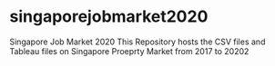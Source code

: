 # singaporejobmarket2020
Singapore Job Market 2020
This Repository hosts the CSV files and Tableau files on Singapore Proeprty Market from 2017 to 20202
